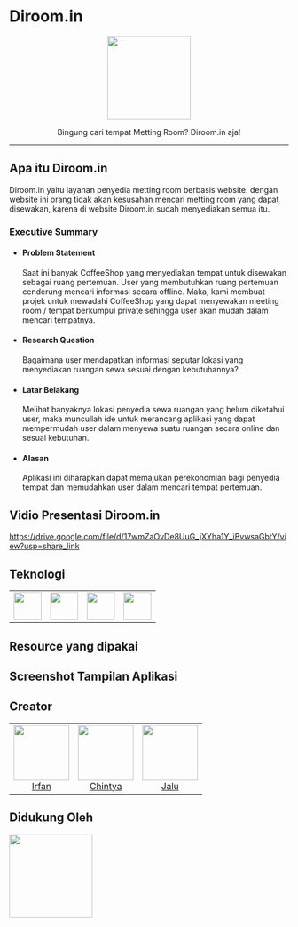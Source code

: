 # Diroom.in

<p align="center">
    <img width="150px" src=https://user-images.githubusercontent.com/84772741/205542836-6ce8f767-9323-421a-9df7-3364e5e0709f.png>
</p>

<p align="center">
    Bingung cari tempat Metting Room? Diroom.in aja! 
</p>

<hr/>


## Apa itu Diroom.in
<p>Diroom.in yaitu layanan penyedia metting room berbasis website. dengan website ini orang tidak akan kesusahan mencari metting room yang dapat disewakan, karena di website Diroom.in sudah menyediakan semua itu.</p>

### Executive Summary
  - #### Problem Statement
    <p>Saat ini banyak CoffeeShop yang menyediakan tempat untuk disewakan sebagai ruang pertemuan. User yang membutuhkan ruang pertemuan cenderung mencari informasi secara offline. Maka, kami membuat projek untuk mewadahi CoffeeShop yang dapat menyewakan meeting room / tempat berkumpul private sehingga user akan mudah dalam mencari tempatnya.</p>
  - #### Research Question
    <p>Bagaimana user mendapatkan informasi seputar lokasi yang menyediakan ruangan sewa sesuai dengan kebutuhannya?</p>
  - #### Latar Belakang
    <p>Melihat banyaknya lokasi penyedia sewa ruangan yang belum diketahui user, maka muncullah ide untuk merancang aplikasi yang dapat mempermudah user dalam menyewa suatu ruangan secara online dan sesuai kebutuhan.</p>
  - #### Alasan
    <p>Aplikasi ini diharapkan dapat memajukan perekonomian bagi penyedia tempat dan memudahkan user dalam mencari tempat pertemuan.</p>

## Vidio Presentasi Diroom.in
https://drive.google.com/file/d/17wmZaOvDe8UuG_jXYha1Y_iBvwsaGbtY/view?usp=share_link


## Teknologi
<table>
  <tr>
    <td align="center"><img src="https://w7.pngwing.com/pngs/201/90/png-transparent-logo-html-html5.png" width="50px;" height="50px"; alt=""</td>
    <td align="center"><img src="https://cdn4.iconfinder.com/data/icons/social-media-logos-6/512/121-css3-512.png" width="50px;" height="50px"; alt=""</td>
    <td align="center"><img src="https://upload.wikimedia.org/wikipedia/commons/thumb/b/b2/Bootstrap_logo.svg/512px-Bootstrap_logo.svg.png" width="50px;"      height="50px"; alt=""</td>
    <td align="center"><img src="https://i.pinimg.com/originals/28/75/3d/28753ddf79d70042ba86564947e13bf5.png" width="50px;" height="50px"; alt=""</td>
  </tr>
</table>

## Resource yang dipakai
  
## Screenshot Tampilan Aplikasi

## Creator
<table>
  <tr>
    <td align="center"><a href="https://github.com/bintaaaa"><img src="https://avatars.githubusercontent.com/u/84772741?v=4" width="100px;" alt=""/><br/>Irfan</td>
    <td align="center"><a href="https://github.com/chintyadipta"><img src="https://avatars.githubusercontent.com/u/111208753?v=4" width="100px;" alt=""/><br/>Chintya</td>
    <td align="center"><a href="https://github.com/lulujal"><img src="https://avatars.githubusercontent.com/u/92596705?v=4" width="100px;" alt=""/><br/>Jalu</td>
  </tr>
</table>
<!-- markdownlint-restore -->

## Didukung Oleh
<a href="https://www.dicoding.com/"><img src="https://pti.upgris.ac.id/wp-content/uploads/2021/11/dicoding-logo-full.png" width="150px;" alt=""></a>
